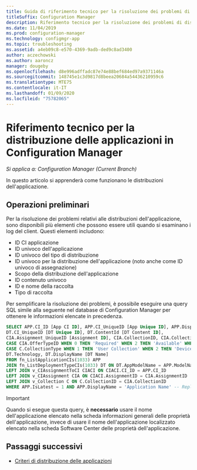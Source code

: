 ```yaml
---
title: Guida di riferimento tecnico per la risoluzione dei problemi di distribuzione delle applicazioni
titleSuffix: Configuration Manager
description: Riferimento tecnico per la risoluzione dei problemi di distribuzione delle applicazioni in Configuration Manager.
ms.date: 11/04/2019
ms.prod: configuration-manager
ms.technology: configmgr-app
ms.topic: troubleshooting
ms.assetid: a4eb09c8-e570-4369-9adb-ded9c8ad3400
author: aczechowski
ms.author: aaroncz
manager: dougeby
ms.openlocfilehash: d8e996adffadc87e74e88bef684ed97a9371146a
ms.sourcegitcommit: 148745e1c3d9817d8beea20684a54436210959c6
ms.translationtype: MTE75
ms.contentlocale: it-IT
ms.lasthandoff: 01/09/2020
ms.locfileid: "75782065"
---
```

# <a name="technical-reference-for-application-deployment-in-configuration-manager"></a>Riferimento tecnico per la distribuzione delle applicazioni in Configuration Manager

*Si applica a: Configuration Manager (Current Branch)*

In questo articolo si apprenderà come funzionano le distribuzioni dell'applicazione.

## <a name="before-you-begin"></a>Operazioni preliminari

Per la risoluzione dei problemi relativi alle distribuzioni dell'applicazione, sono disponibili più elementi che possono essere utili quando si esaminano i log del client. Questi elementi includono:

- ID CI applicazione
- ID univoco dell'applicazione
- ID univoco del tipo di distribuzione
- ID univoco per la distribuzione dell'applicazione (noto anche come ID univoco di assegnazione)
- Scopo della distribuzione dell'applicazione
- ID contenuto univoco
- ID e nome della raccolta
- Tipo di raccolta

Per semplificare la risoluzione dei problemi, è possibile eseguire una query SQL simile alla seguente nel database di Configuration Manager per ottenere le informazioni elencate in precedenza.

```sql
SELECT APP.CI_ID [App CI ID], APP.CI_UniqueID [App Unique ID], APP.DisplayName [App Name],
DT.CI_UniqueID [DT Unique ID], DT.ContentId [DT Content ID],
CIA.Assignment_UniqueID [Assignment ID], CIA.CollectionID, CIA.CollectionName,
CASE CIA.OfferTypeID WHEN 0 THEN 'Required' WHEN 2 THEN 'Available' WHEN 3 THEN 'Simulate' ELSE 'Unknown' END AS [Deployment Purpose],
CASE C.CollectionType WHEN 1 THEN 'User Collection' WHEN 2 THEN 'Device Collection' ELSE 'Unknown' END AS [Collection Type],
DT.Technology, DT.DisplayName [DT Name]
FROM fn_ListApplicationCIs(1033) APP
JOIN fn_ListDeploymentTypeCIs(1033) DT ON DT.AppModelName = APP.ModelName AND DT.IsLatest = 1
LEFT JOIN v_CIAssignmentToCI CIACI ON CIACI.CI_ID = APP.CI_ID
LEFT JOIN v_CIAssignment CIA ON CIACI.AssignmentID = CIA.AssignmentID
LEFT JOIN v_Collection C ON C.CollectionID = CIA.CollectionID
WHERE APP.IsLatest = 1 AND APP.DisplayName = 'Application Name' -- Replace Application Name
```

> [!IMPORTANT]
> Quando si esegue questa query, è **necessario** usare il nome dell'applicazione elencato nella scheda informazioni generali delle proprietà dell'applicazione, invece di usare il nome dell'applicazione localizzato elencato nella scheda Software Center delle proprietà dell'applicazione.

## <a name="next-steps"></a>Passaggi successivi

- [Criteri di distribuzione delle applicazioni](/sccm/apps/understand/deployment-policy-technical-reference)
